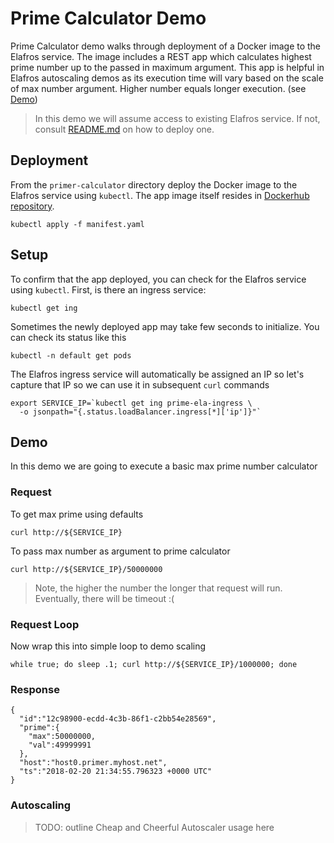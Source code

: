 # Prime Calculator Demo

Prime Calculator demo walks through deployment of a Docker image to the Elafros service. The image includes a REST app which calculates highest prime number up to the passed in maximum argument. This app is helpful in Elafros autoscaling demos as its execution time will vary based on the scale of max number argument. Higher number equals longer execution. (see [Demo](#Demo))

> In this demo we will assume access to existing Elafros service. If not, consult [README.md](https://github.com/google/elafros/blob/master/README.md) on how to deploy one.


## Deployment

From the `primer-calculator` directory deploy the Docker image to the Elafros service using `kubectl`. The app image itself resides in [Dockerhub repository](https://cloud.docker.com/app/mchmarny/repository/docker/mchmarny/primer/general).  

```
kubectl apply -f manifest.yaml
```

## Setup

To confirm that the app deployed, you can check for the Elafros service using `kubectl`. First, is there an ingress service:

```
kubectl get ing
```

Sometimes the newly deployed app may take few seconds to initialize. You can check its status like this

```
kubectl -n default get pods
```

The Elafros ingress service will automatically be assigned an IP so let's capture that IP so we can use it in subsequent `curl` commands

```shell
export SERVICE_IP=`kubectl get ing prime-ela-ingress \
  -o jsonpath="{.status.loadBalancer.ingress[*]['ip']}"`
```

## Demo

In this demo we are going to execute a basic max prime number calculator

### Request

To get max prime using defaults

```
curl http://${SERVICE_IP}
```

To pass max number as argument to prime calculator 

```
curl http://${SERVICE_IP}/50000000
```

> Note, the higher the number the longer that request will run. Eventually, there will be timeout :( 

### Request Loop 

Now wrap this into simple loop to demo scaling 

```
while true; do sleep .1; curl http://${SERVICE_IP}/1000000; done
```

### Response


```
{
  "id":"12c98900-ecdd-4c3b-86f1-c2bb54e28569",
  "prime":{
    "max":50000000,
    "val":49999991
  },
  "host":"host0.primer.myhost.net",
  "ts":"2018-02-20 21:34:55.796323 +0000 UTC"
}
```

### Autoscaling 

> TODO: outline Cheap and Cheerful Autoscaler usage here 
